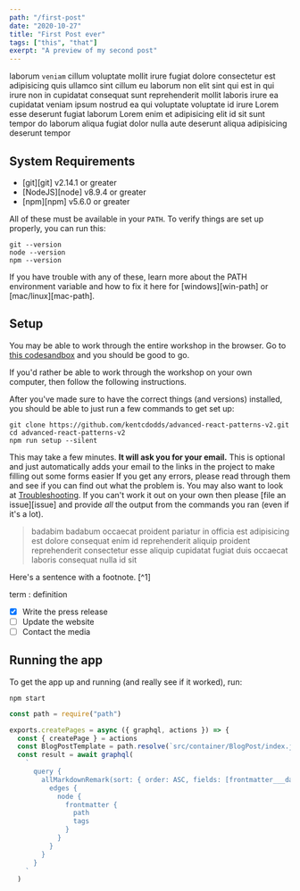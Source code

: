 ```yaml
---
path: "/first-post"
date: "2020-10-27"
title: "First Post ever"
tags: ["this", "that"]
exerpt: "A preview of my second post"
---
```


laborum `veniam` cillum voluptate mollit irure fugiat dolore consectetur est adipisicing quis ullamco sint cillum eu laborum non elit sint qui est in qui irure non in cupidatat consequat sunt reprehenderit mollit laboris irure ea cupidatat veniam ipsum nostrud ea qui voluptate voluptate id irure Lorem esse deserunt fugiat laborum Lorem enim et adipisicing elit id sit sunt tempor do laborum aliqua fugiat dolor nulla aute deserunt aliqua adipisicing deserunt tempor

## System Requirements

* [git][git] v2.14.1 or greater
* [NodeJS][node] v8.9.4 or greater
* [npm][npm] v5.6.0 or greater

All of these must be available in your `PATH`. To verify things are set up
properly, you can run this:

```shell
git --version
node --version
npm --version
```

If you have trouble with any of these, learn more about the PATH environment
variable and how to fix it here for [windows][win-path] or
[mac/linux][mac-path].

## Setup

You may be able to work through the entire workshop in the browser. Go to
[this codesandbox](https://codesandbox.io/s/github/kentcdodds/advanced-react-patterns-v2)
and you should be good to go.

If you'd rather be able to work through the workshop on your own computer, then
follow the following instructions.

After you've made sure to have the correct things (and versions) installed, you
should be able to just run a few commands to get set up:

```shell
git clone https://github.com/kentcdodds/advanced-react-patterns-v2.git
cd advanced-react-patterns-v2
npm run setup --silent
```

This may take a few minutes. **It will ask you for your email.** This is
optional and just automatically adds your email to the links in the project to
make filling out some forms easier If you get any errors, please read through
them and see if you can find out what the problem is. You may also want to look
at [Troubleshooting](#troubleshooting). If you can't work it out on your own
then please [file an issue][issue] and provide _all_ the output from the
commands you ran (even if it's a lot).

> badabim badabum occaecat proident pariatur in officia est adipisicing est dolore consequat enim id reprehenderit aliquip proident reprehenderit consectetur esse aliquip cupidatat fugiat duis occaecat laboris consequat nulla id sit

Here's a sentence with a footnote. [^1]

term
: definition

- [x] Write the press release
- [ ] Update the website
- [ ] Contact the media

## Running the app

To get the app up and running (and really see if it worked), run:

```shell
npm start
```

```javascript
const path = require("path")

exports.createPages = async ({ graphql, actions }) => {
  const { createPage } = actions
  const BlogPostTemplate = path.resolve(`src/container/BlogPost/index.js`)
  const result = await graphql(
    `
      query {
        allMarkdownRemark(sort: { order: ASC, fields: [frontmatter___date] }) {
          edges {
            node {
              frontmatter {
                path
                tags
              }
            }
          }
        }
      }
    `
  )
```
